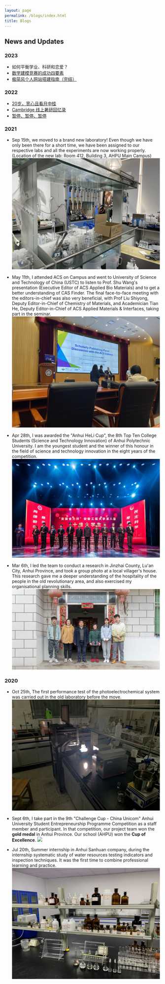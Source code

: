 ```yaml
---
layout: page
permalink: /blogs/index.html
title: Blogs
---
```


## News and Updates

### 2023

- 如何平衡学业、科研和恋爱？
- [数学建模竞赛的成功四要素](https://caihanlin.com/blogs/team2023)
- [极简风个人网站搭建指南（完结）](https://caihanlin.com/blogs/web)

### 2022

- [20岁，宽心且看月中桂](https://caihanlin.com/blogs/20yrs)<br>
- [Cambridge 线上暑研回忆录](https://caihanlin.com/blogs/cambridge/)<br>
- [暂停、暂停、暂停](https://caihanlin.com/blogs/stop/)

### 2021

- Sep 15th, we moved to a brand new laboratory! Even though we have only been there for a short time, we have been assigned to our respective labs and all the experiments are now working properly. (Location of the new lab: Room 412, Building 3, AHPU Main Campus)
<img src="/images/2021.9.15.png"><br>

- May 11th, I attended ACS on Campus and went to University of Science and Technology of China (USTC) to listen to Prof. Shu Wang's presentation (Executive Editor of ACS Applied Bio Materials) and to get a better understanding of CAS Finder. The final face-to-face meeting with the editors-in-chief was also very beneficial, with Prof Liu Shiyong, Deputy Editor-in-Chief of Chemistry of Materials, and Academician Tian He, Deputy Editor-in-Chief of ACS Applied Materials & Interfaces, taking part in the seminar.
<img src="/images/2021.5.11.png"><br>

- Apr 28th, I was awarded the "Anhui HeLi Cup", the 8th Top Ten College Students (Science and Technology Innovation) of Anhui Polytechnic University. I am the youngest student and the winner of this honour in the field of science and technology innovation in the eight years of the competition.
<img src="/images/2021.4.28.png"><br>

- Mar 6th, I led the team to conduct a research in Jinzhai County, Lu'an City, Anhui Province, and took a group photo at a local villager's house. This research gave me a deeper understanding of the hospitality of the people in the old revolutionary area, and also exercised my organisational planning skills.
<img src="/images/2021.3.6.JPG"><br>

### 2020

- Oct 25th, The first performance test of the photoelectrochemical system was carried out in the old laboratory before the move.
<img src="/images/2020.10.25.png"><br>

- Sept 6th, I take part in the 9th "Challenge Cup - China Unicom" Anhui University Student Entrepreneurship Programme Competition as a staff member and participant. In that competition, our project team won the **gold medal** in Anhui Province. Our school (AHPU) won the **Cup of Excellence**.
<img src="/images/2020.9.6.png"><br>

- Jul 20th, Summer internship in Anhui Sanhuan company, during the internship systematic study of water resources testing indicators and inspection techniques. It was the first time to combine professional learning and practice.
<img src="/images/2020.7.20.png"><br>





